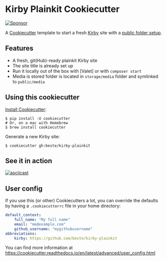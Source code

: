 # Kirby Plainkit Cookiecutter

[![Sponsor](https://img.shields.io/static/v1?logo=GitHub&label=Sponsor&message=%E2%9D%A4&color=ff69b4)](https://github.com/sponsors/jeromegamez)

A [Cookiecutter] template to start a fresh [Kirby] site with a [public folder setup].

## Features

* A fresh, git(Hub)-ready plainkit Kirby site
* The site title is already set up
* Run it locally out of the box with [Valet] or with `composer start`
* Media is stored folder is located in `storage/media` folder and symlinked to `public/media`

## Using this cookiecutter

[Install Cookiecutter][Cookiecutter Installation Docs]:

```shell
$ pip install -U cookiecutter
# Or, on a mac with Homebrew
$ brew install cookiecutter
```

Generate a new Kirby site:

```shell
$ cookiecutter gh:beste/kirby-plainkit
```

## See it in action

[![asciicast](https://asciinema.org/a/409907.svg)](https://asciinema.org/a/409907)

## User config

If you use this (or other) Cookiecutters a lot, you can override the defaults by having
a `.cookiecutterrc` file in your home directory:

```yml
default_context:
    full_name: "My full name"
    email: "me@example.com"
    github_username: "mygithubusername"
abbreviations:
    kirby: https://github.com/beste/kirby-plainkit
```

You can find more information at https://cookiecutter.readthedocs.io/en/latest/advanced/user_config.html


[Cookiecutter]: https://github.com/cookiecutter/cookiecutter/
[Cookiecutter Installation Docs]: https://cookiecutter.readthedocs.io/en/latest/installation.html
[Kirby]: https://getkirby.com
[public folder setup]: https://getkirby.com/docs/guide/configuration#custom-folder-setup__public-folder-setup
[Laravel Valet]: https://getkirby.com/docs/cookbook/setup/development-environment#laravel-valet